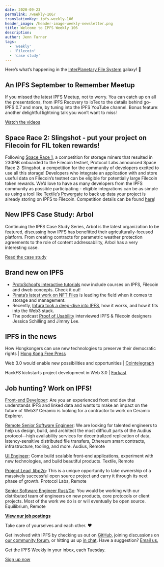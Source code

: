 ```yaml
---
date: 2020-09-23
permalink: /weekly-106/
translationKey: ipfs-weekly-106
header_image: /header-image-weekly-newsletter.png
title: Welcome to IPFS Weekly 106
description:
author: Jenn Turner
tags:
  - 'weekly'
  - 'Filecoin'
  - 'case study'
---
```


Here’s what’s happening in the [InterPlanetary File System](https://ipfs.io/) galaxy! 🚀

## An IPFS September to Remember Meetup

If you missed the latest IPFS Meetup, not to worry. You can catch up on all the presentations, from IPFS Recovery to IoTex to the details behind go-IPFS 0.7 and more, by tuning into the IPFS YouTube channel. Bonus feature: another delightful lightning talk you won’t want to miss!

[Watch the videos](https://blog.ipfs.eth.link/2020-09-18-ipfs-meetup-sep2020/)

## Space Race 2: Slingshot - put your project on Filecoin for FIL token rewards!

Following [Space Race 1](https://spacerace.filecoin.io/), a competition for storage miners that resulted in 230PiB onboarded to the Filecoin testnet, Protocol Labs announced Space Race 2: Slingshot, a competition for the community of developers excited to use all this storage! Developers who integrate an application with and store useful data on Filecoin’s testnet can be eligible for potentially large Filecoin token rewards. We’d love to have as many developers from the IPFS community as possible participating - eligible integrations can be as simple as using a tool like [Textile’s Powergate](https://docs.textile.io/powergate/) to back up data your project is already storing on IPFS to Filecoin. Competition details can be found [here](https://filecoin.io/blog/announcing-sr2-slingshot/)!

## New IPFS Case Study: Arbol

Continuing the IPFS Case Study Series, Arbol is the latest organization to be featured, discussing how IPFS has benefitted their agriculturally-focused platform. From creating contracts for parametric weather protection agreements to the role of content addressability, Arbol has a very interesting case.

[Read the case study](https://docs.ipfs.io/concepts/case-study-arbol/)

## Brand new on IPFS

- [ProtoSchool’s interactive tutorials](https://proto.school/tutorials) now include courses on IPFS, Filecoin and dweb concepts. Check it out!
- [Pinata’s latest work on NFT Files](https://medium.com/pinata/the-file-requirements-for-nfts-a20ea3ac524b) is leading the field when it comes to storage and management.
- Recently, [Infura took a deep-dive into IPFS](https://blog.infura.io/an-introduction-to-ipfs/), how it works, and how it fits into the Web3 stack.
- The podcast [Proof of Usability](https://anchor.fm/z-herring/episodes/Protocols-are-the-ultimate-hyper-object---Talking-Design-Philosophy-w-Jessica-Schilling-and-Jim-Lee-ejnn3o/a-a37rllr) interviewed IPFS & Filecoin designers Jessica Schilling and Jimmy Lee.

## IPFS in the news

How Hongkongers can use new technologies to preserve their democratic rights | [Hong Kong Free Press](https://hongkongfp.com/2020/09/16/how-hongkongers-can-use-new-technologies-to-preserve-their-democratic-rights/)

Web 3.0 would enable new possibilities and opportunities | [Cointelegraph](https://cointelegraph.com/news/web-3-0-would-enable-new-possibilities-and-opportunities)

HackFS kickstarts project development in Web 3.0 | [Forkast](https://forkast.news/hackfs-kickstarts-project-development-protocol-labs/)

## Job hunting? Work on IPFS!

[Front-end Developer](https://twitter.com/ceramicnetwork/status/1305886402886995968): Are you an experienced front end dev that understands IPFS and linked data and wants to make an impact on the future of Web3? Ceramic is looking for a contractor to work on Ceramic Explorer.

[Remote Senior Software Engineer](https://jobs.lever.co/audius): We are looking for talented engineers to help us design, build, and architect the most difficult parts of the Audius protocol—high availability services for decentralized replication of data, latency-sensitive distributed file transfers, Ethereum smart contracts, infrastructure, tooling, and more. Audius, Remote

[UI Engineer](https://textile.breezy.hr/p/2efb847aca79-ui-engineer): Come build scalable front-end applications, experiment with new technologies, and build beautiful products. Textile, Remote

[Project Lead, libp2p](https://jobs.lever.co/protocol/27ff3891-6e13-4aa8-b43a-734715e85a26): This is a unique opportunity to take ownership of a massively successful open source project and carry it through its next phase of growth. Protocol Labs, Remote

[Senior Software Engineer Rust/Go](https://www.notion.so/Hiring-Senior-Software-Engineer-Rust-Go-e6c94ccc261f426c80a483c7fc642412): You would be working with our distributed team of engineers on new products, core protocols or client projects. Most of the work we do is or will eventually be open source. Equilibrium, Remote

**[View our job postings](https://jobs.lever.co/protocol)**

Take care of yourselves and each other. ❤️

Get involved with IPFS by checking us out on [GitHub](https://github.com/ipfs), joining discussions on [our community forum](https://discuss.ipfs.io/), or hitting us up [in chat](https://riot.im/app/#/room/#ipfs:matrix.org). Have a suggestion? [Email us.](mailto:newsletter@ipfs.io)

Get the IPFS Weekly in your inbox, each Tuesday.

<p><a href="https://ipfs.us4.list-manage.com/subscribe?u=25473244c7d18b897f5a1ff6b&amp;id=cad54b2230" class="button button-primary">Sign up now</a></p>
